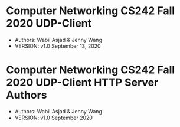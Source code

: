 # Computer Networking CS242 Fall 2020 UDP-Client
* Authors: Wabil Asjad & Jenny Wang 
* VERSION: v1.0 September 13, 2020 

# Computer Networking CS242 Fall 2020 UDP-Client HTTP Server Authors
* Authors: Wabil Asjad & Jenny Wang 
* VERSION: v1.0 September 2020 
